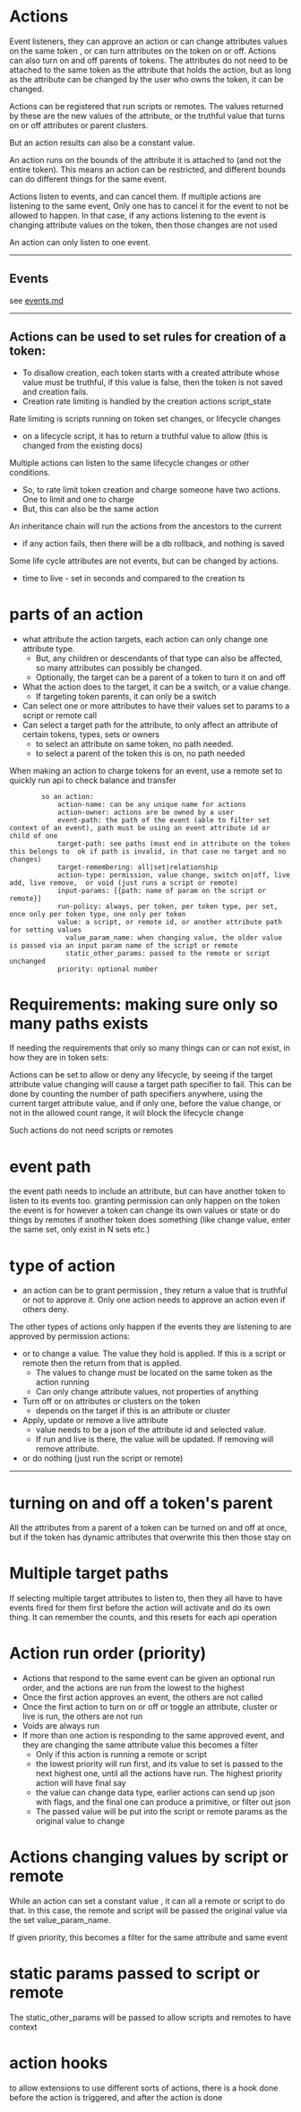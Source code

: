 # Actions

Event listeners, they can approve an action or can change attributes values on the same token , or can turn attributes on the token on or off.
Actions can also turn on and off parents of tokens.
The attributes do not need to be attached to the same token as the attribute that holds the action,
but as long as the attribute can be changed by the user who owns the token, it can be changed.


Actions can be registered that run scripts or remotes. 
The values returned by these are the new values of the attribute,
or the truthful value that turns on or off attributes or parent clusters.

But an action results can also be a constant value.

An action runs on the bounds of the attribute it is attached to (and not the entire token).
This means an action can be restricted, and different bounds can do different things for the same event.

Actions listen to events, and can cancel them. If multiple actions are listening to the same event, 
Only one has to cancel it for the event to not be allowed to happen.
In that case, if any actions listening to the event is changing attribute values on the token, then those changes are not used

An action can only listen to one event.

-------------------------------
## Events 

see [events.md](events.md)

--------------------------------


## Actions can be used to set rules for creation of a token:

* To disallow creation, each token starts with a created attribute whose value must be truthful, if this value is false, then the token is not saved and creation fails.
* Creation rate limiting is handled by the creation actions script_state

Rate limiting is scripts running on token set changes, or lifecycle changes
* on a lifecycle script, it has to return a truthful value to allow (this is changed from the existing docs)

Multiple actions can listen to the same lifecycle changes or other conditions.
* So, to rate limit token creation and charge someone have two actions. One to limit and one to charge
* But, this can also be the same action

An inheritance chain will run the actions from the ancestors to the current
* if any action fails, then there will be a db rollback, and nothing is saved

Some life cycle attributes are not events, but can be changed by actions.
* time to live - set in seconds and compared to the creation ts

# parts of an action

* what attribute the action targets, each action can only change one attribute type. 
  * But, any children or descendants of that type can also be affected, so many attributes can possibly be changed.
  * Optionally, the target can be a parent of a token to turn it on and off 
* What the action does to the target, it can be a switch, or a value change. 
  * If targeting token parents, it can only be a switch
* Can select one or more attributes to have their values set to params to a script or remote call
* Can select a target path for the attribute, to only affect an attribute of certain tokens, types, sets or owners
  * to select an attribute on same token, no path needed. 
  * to select a parent of the token this is on, no path needed

When making an action to charge tokens for an event, use a remote set to quickly run api to check balance and transfer


            so an action:
                action-name: can be any unique name for actions
                action-owner: actions are be owned by a user
                event-path: the path of the event (able to filter set context of an event), path must be using an event attribute id or child of one
                target-path: see paths (must end in attribute on the token this belongs to  ok if path is invalid, in that case no target and no changes)
                target-remembering: all|set|relationship
                action-type: permission, value change, switch on|off, live add, live remove,  or void (just runs a script or remote)
                input-params: [{path: name of param on the script or remote}]
                run-policy: always, per token, per token type, per set, once only per token type, one only per token
                value: a script, or remote id, or another attribute path for setting values
                  value_param_name: when changing value, the older value is passed via an input param name of the script or remote
                  static_other_params: passed to the remote or script unchanged
                priority: optional number



# Requirements: making sure only so many paths exists

If needing the requirements that only so many things can or can not exist, in how they are in token sets:

Actions can be set to allow or deny any lifecycle, by seeing if the target attribute value changing will cause a target path specifier to fail.
This can be done by counting the number of path specifiers anywhere, using the current target attribute value,
and if only one, before the value change, or not in the allowed count range,
it will block the lifecycle change

Such actions do not need scripts or remotes

# event path
  the event path needs to include an attribute, but can have another token to listen to its events too.
  granting permission can only happen on the token the event is for
  however a token can change its own values or state or do things by remotes if another token does something (like change value, enter the same set, only exist in N sets etc.)

# type of action
  * an action can be to grant permission , they return a value that is truthful or not to approve it. Only one action needs to approve an action even if others deny.

The other types of actions only happen if the events they are listening to are approved by permission actions:
  * or to change a value. The value they hold is applied. If this is a script or remote then the return from that is applied.
    * The values to change must be located on the same token as the action running
    * Can only change attribute values, not properties of anything
  * Turn off or on  attributes or clusters on the token
    * depends on the target if this is an attribute or cluster
  * Apply, update or remove  a live attribute
    * value needs to be a json of the attribute id and selected value.
    * If run and live is there, the value will be updated. If removing will remove attribute.
  * or do nothing (just run the script or remote)



--------------------

# turning on and off a token's parent

All the attributes from a parent of a token can be turned on and off at once,
but if the token has dynamic attributes that overwrite this then those stay on

# Multiple target paths

If selecting multiple target attributes to listen to, then they all have to have events fired for them first before the action will activate and do its own thing.
It can remember the counts, and this resets for each api operation

# Action run order (priority)

* Actions that respond to the same event can be given an optional run order, and the actions are run from the lowest to the highest
* Once the first action approves an event, the others are not called
* Once the first action to turn on or off or toggle an attribute, cluster or live is run, the others are not run
* Voids are always run
* If more than one action is responding to the same approved event, and they are changing the same attribute value this becomes a filter
  * Only if this action is running a remote or script
  * the lowest priority will run first, and its value to set is passed to the next highest one, until all the actions have run. The highest priority action will have final say
  * the value can change data type, earlier actions can send up json with flags, and the final one can produce a primitive, or filter out json 
  * The passed value will be put into the script or remote params as the original value to change
  


# Actions changing values by script or remote

  While an action can set a constant value , it can all a remote or script to do that. In this case, the remote and script 
  will be passed the original value via the set value_param_name.

  If given priority, this becomes a filter for the same attribute and same event

# static params passed to script or remote
  The static_other_params will be passed to allow scripts and remotes to have context

# action hooks

to allow extensions to use different sorts of actions, there is a hook done before the action is triggered, and after the action is done


